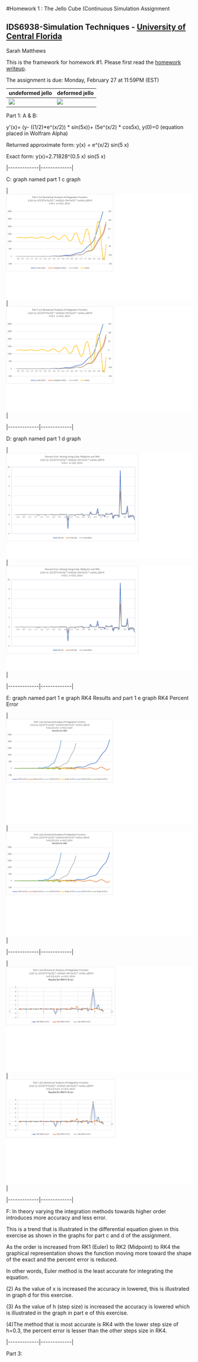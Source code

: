 #Homework 1 : The Jello Cube (Continuous Simulation Assignment
## IDS6938-Simulation Techniques - [University of Central Florida](http://www.ist.ucf.edu/grad/)

Sarah Matthews

This is the framework for homework #1. Please first read the [homework writeup](HomeWork%231.pdf).

The assignment is due: Monday, February 27 at 11:59PM (EST)

| undeformed jello  | deformed jello |
| ------------- | ------------- |
| ![](images/undeformed3.png?raw=true)  | ![](images/deformed3.png?raw=true) |


Part 1:
A & B:

y'(x)= (y- ((1/2)*e^(x/2)) * sin(5x))+ (5e^(x/2) * cos5x), y(0)=0 (equation placed in Wolfram Alpha)

Returned approximate form: y(x) = e^(x/2) sin(5 x)

Exact form: y(x)=2.71828^(0.5 x) sin(5 x)

|-------------|-------------|

C: graph named part 1 c graph 

|![](images/Part1cgraph.png?/raw=true)  | ![](images/Part1cgraph.png?/raw=true) |

|-------------|-------------|

D: graph named part 1 d graph

|![](images/Part1dgraph.png?/raw=true)  | ![](images/Part1dgraph.png?/raw=true) |

|-------------|-------------|

E: graph named part 1 e graph RK4 Results and part 1 e graph RK4 Percent Error

|![](images/Part1egraphRK4Results.png?/raw=true)  | ![](images/Part1egraphRK4Results.png?/raw=true) |

|-------------|-------------|

|![](images/Part1egraphRK4PercentError.png?/raw=true)  | ![](images/Part1egraphRK4PercentError.png?/raw=true) |

|-------------|-------------|

F: In theory varying the integration methods towards higher order introduces more accuracy and less error. 

This is a trend that is illustrated in the differential equation given in this exercise as shown in the graphs for part c and d of the assignment.  

As the order is increased from RK1 (Euler) to RK2 (Midpoint) to RK4 the graphical representation shows the function moving more toward the shape of the exact and the percent error is reduced.  

In other words, Euler method is the least accurate for integrating the equation.  

(2) As the value of x is increased the accuracy in lowered, this is illustrated in graph d for this exercise.  

(3) As the value of h (step size) is increased the accuracy is lowered which is illustrated in the graph in part e of this exercise.  

(4)The method that is most accurate is RK4 with the lower step size of h=0.3, the percent error is lesser than the other steps size in RK4.  

|-------------|-------------|

Part 3:


